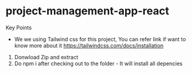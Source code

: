 # project-management-app-react

Key Points
 - We we using Tailwind css for this project, You can refer link if want to know more about it https://tailwindcss.com/docs/installation


   
1. Donwload Zip and extract
2. Do npm i after checking out to the folder - It will install all depencies
